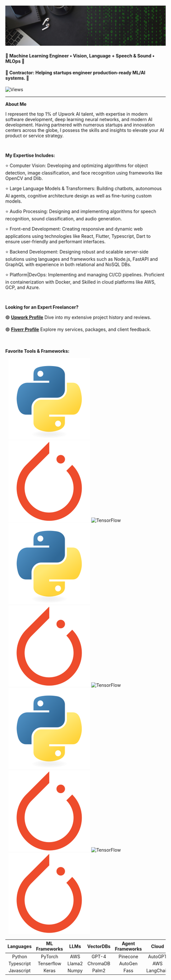 ![Banner Image](./banner.png "Banner Image")

#### **🤖 Machine Learning Engineer • Vision, Language + Speech & Sound • MLOps 🤖**
#### **📝 Contractor: Helping startups engineer production-ready ML/AI systems. 📝**
![Views](https://komarev.com/ghpvc/?username=IusztinPaul)

---

**About Me**

I represent the top 1% of Upwork AI talent, with expertise in modern software development, deep learning neural networks, and modern AI development. 
Having partnered with numerous startups and innovation centers across the globe, I possess the skills and insights to elevate your AI product or service strategy.

<br />

**My Expertise Includes:**


⭐ Computer Vision: Developing and optimizing algorithms for object detection, image classification, and face recognition using frameworks like OpenCV and Dlib.
  
⭐ Large Language Models & Transformers: Building chatbots, autonomous AI agents, cognitive architecture design as well as fine-tuning custom models.
  
⭐ Audio Processing: Designing and implementing algorithms for speech recognition, sound classification, and audio generation.
  
⭐ Front-end Development: Creating responsive and dynamic web applications using technologies like React, Flutter, Typescript, Dart to ensure user-friendly and performant interfaces.
  
⭐ Backend Development: Designing robust and scalable server-side solutions using languages and frameworks such as Node.js, FastAPI and GraphQL with experience in both relational and NoSQL DBs.
  
⭐ Platform|DevOps: Implementing and managing CI/CD pipelines. Proficient in containerization with Docker, and Skilled in cloud platforms like AWS, GCP, and Azure.

<br />


**Looking for an Expert Freelancer?**


🟢 [**Upwork Profile**](https://www.upwork.com/fl/yourusername) Dive into my extensive project history and reviews.

🟢 [**Fiverr Profile**](https://www.fiverr.com/yourusername) Explore my services, packages, and client feedback.

<br />

**Favorite Tools & Frameworks:**

<div style="margin: 10px;">

![Python](https://github.com/devicons/devicon/blob/master/icons/python/python-original.svg)
![Pytorch](https://github.com/devicons/devicon/blob/master/icons/pytorch/pytorch-original.svg)
![TensorFlow](https://cdn.jsdelivr.net/gh/devicons/devicon/icons/tensorflow/tensorflow-original.svg)
![Python](https://github.com/devicons/devicon/blob/master/icons/python/python-original.svg)
![Pytorch](https://github.com/devicons/devicon/blob/master/icons/pytorch/pytorch-original.svg)
![TensorFlow](https://cdn.jsdelivr.net/gh/devicons/devicon/icons/tensorflow/tensorflow-original.svg)
![Python](https://github.com/devicons/devicon/blob/master/icons/python/python-original.svg)
![Pytorch](https://github.com/devicons/devicon/blob/master/icons/pytorch/pytorch-original.svg)
![TensorFlow](https://cdn.jsdelivr.net/gh/devicons/devicon/icons/tensorflow/tensorflow-original.svg)
![Pytorch](https://github.com/devicons/devicon/blob/master/icons/pytorch/pytorch-original.svg)

</div>


| Languages | ML Frameworks | LLMs | VectorDBs | Agent Frameworks | Cloud | Cloud | NLTK | FastText |
|:-:|:-:|:-:|:-:|:-:|:-:|:-:|:-:|:-:|
| Python | PyTorch | AWS | GPT-4 | Pinecone | AutoGPT | GCP | Airflow | Prometheus |
| Typescript | Tenserflow | Llama2 | ChromaDB | AutoGen | AWS | Linux | Git | Docker |
| Javascript | Keras | Numpy | Palm2 | Fass | LangChain | Azure | GraphQL | VueJS |

</div>




